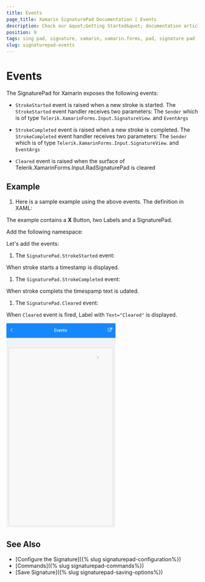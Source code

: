```yaml
---
title: Events
page_title: Xamarin SignaturePad Documentation | Events
description: Check our &quot;Getting Started&quot; documentation article for Telerik SignaturePad for Xamarin control.
position: 9
tags: sing pad, signature, xamarin, xamarin.forms, pad, signature pad
slug: signaturepad-events
---
```


# Events

The SignaturePad for Xamarin exposes the following events: 

* `StrokeStarted` event is raised when a new stroke is started. The `StrokeStarted` event handler receives two parameters: 
	The `Sender` which is of type `Telerik.XamarinForms.Input.SignatureView`. 
	and `EventArgs` 

* `StrokeCompleted` event is raised when a new stroke is completed. The `StrokeCompleted` event handler receives two parameters:
	The `Sender` which is of type `Telerik.XamarinForms.Input.SignatureView`. 
	and `EventArgs` 

* `Cleared` event is raised when the surface of Telerik.XamarinForms.Input.RadSignaturePad is cleared

## Example

1. Here is a sample example using the above events. The definition in XAML: 

<snippet id='signaturepad-events'/>

The example contains a **X** Button, two Labels and a SignaturePad.

Add the following namespace:

<snippet id='xmlns-telerikinput'/>

Let's add the events:

1. The `SignaturePad.StrokeStarted` event:

<snippet id='signaturepad-strokestarted-event'/>

When stroke starts a timestamp  is displayed.

1. The `SignaturePad.StrokeCompleted` event:

<snippet id='signaturepad-strokecompleted-event'/>

When stroke complets the timespamp text is udated.
 
1. The `SignaturePad.Cleared` event: 

<snippet id='signaturepad-cleared-event'/>

When `Cleared` event is fired, Label with `Text="Cleared"` is displayed.

![SignaturePad Events](images/signatrue-events.gif)

## See Also

- [Configure the Signature]({% slug signaturepad-configuration%})
- [Commands]({% slug signaturepad-commands%})
- [Save Signature]({% slug signaturepad-saving-options%})